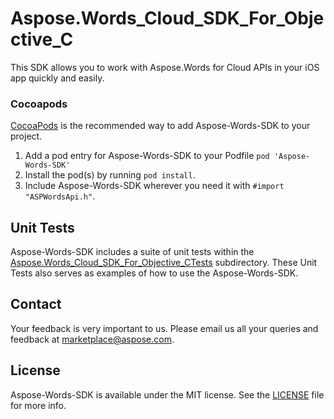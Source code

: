 # Aspose.Words_Cloud_SDK_For_Objective_C
This SDK allows you to work with Aspose.Words for Cloud APIs in your iOS app quickly and easily.

### Cocoapods

[CocoaPods](http://cocoapods.org) is the recommended way to add Aspose-Words-SDK to your project.

1. Add a pod entry for Aspose-Words-SDK to your Podfile `pod 'Aspose-Words-SDK'`
2. Install the pod(s) by running `pod install`.
3. Include Aspose-Words-SDK wherever you need it with `#import "ASPWordsApi.h"`.

## Unit Tests
Aspose-Words-SDK includes a suite of unit tests within the [Aspose.Words_Cloud_SDK_For_Objective_CTests](https://github.com/sohail-aspose/Aspose_Words_Cloud/tree/master/SDKs/Aspose.Words_Cloud_SDK_for_ObjectiveC/Aspose.Words_Cloud_SDK_for_ObjectiveCTests/words) subdirectory. These Unit Tests also serves as examples of how to use the Aspose-Words-SDK.

## Contact
Your feedback is very important to us. Please email us all your queries and feedback at marketplace@aspose.com.

## License
Aspose-Words-SDK is available under the MIT license. See the [LICENSE](https://github.com/sohail-aspose/Aspose_Words_Cloud/blob/master/SDKs/Aspose.Words_Cloud_SDK_for_ObjectiveC/LICENSE) file for more info.
